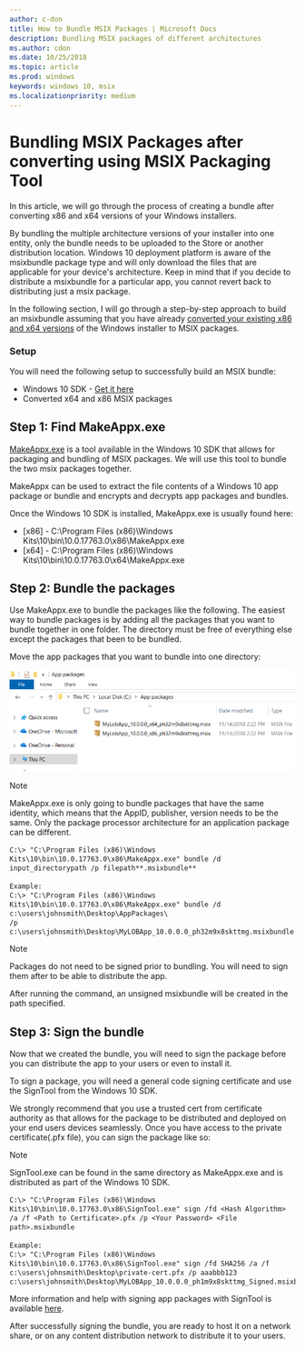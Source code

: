 ```yaml
---
author: c-don
title: How to Bundle MSIX Packages | Microsoft Docs
description: Bundling MSIX packages of different architectures 
ms.author: cdon
ms.date: 10/25/2018
ms.topic: article
ms.prod: windows
keywords: windows 10, msix
ms.localizationpriority: medium
---
```


# Bundling MSIX Packages after converting using MSIX Packaging Tool 

In this article, we will go through the process of creating a bundle after converting x86 and x64 versions of your Windows installers. 

By bundling the multiple architecture versions of your installer into one entity, only the bundle needs to be uploaded to the Store or another distribution location. Windows 10 deployment platform is aware of the msixbundle package type and will only download the files that are applicable for your device's architecture. Keep in mind that if you decide to distribute a msixbundle for a particular app, you cannot revert back to distributing just a msix package. 

In the following section, I will go through a step-by-step approach to build an msixbundle assuming that you have already [converted your existing x86 and x64 versions](https://docs.microsoft.com/en-us/windows/msix/mpt-best-practices) of the Windows installer to MSIX packages. 

### Setup
You will need the following setup to successfully build an MSIX bundle:
- Windows 10 SDK - [Get it here](https://developer.microsoft.com/en-US/windows/downloads/windows-10-sdk)
- Converted x64 and x86 MSIX packages 

## Step 1: Find MakeAppx.exe
[MakeAppx.exe](https://docs.microsoft.com/en-us/windows/desktop/appxpkg/make-appx-package--makeappx-exe-) is a tool available in the Windows 10 SDK that allows for packaging and bundling of MSIX packages. We will use this tool to bundle the two msix packages together. 

MakeAppx can be used to extract the file contents of a Windows 10 app package or bundle and encrypts and decrypts app packages and bundles.

Once the Windows 10 SDK is installed, MakeAppx.exe is usually found here: 
- [x86] - C:\Program Files (x86)\Windows Kits\10\bin\10.0.17763.0\x86\MakeAppx.exe
- [x64] - C:\Program Files (x86)\Windows Kits\10\bin\10.0.17763.0\x64\MakeAppx.exe

## Step 2: Bundle the packages
Use MakeAppx.exe to bundle the packages like the following. The easiest way to bundle packages is by adding all the packages that you want to bundle together in one folder. The directory must be free of everything else except the packages that been to be bundled. 

Move the app packages that you want to bundle into one directory:

<img src="bundle-pic1.png">

>[!NOTE] 
> MakeAppx.exe is only going to bundle packages that have the same identity, which means that the AppID, publisher, version needs to be the same. Only the package processor architecture for an application package can be different. 

```Command Prompt
C:\> "C:\Program Files (x86)\Windows Kits\10\bin\10.0.17763.0\x86\MakeAppx.exe" bundle /d input_directorypath /p filepath**.msixbundle**

Example:
C:\> "C:\Program Files (x86)\Windows Kits\10\bin\10.0.17763.0\x86\MakeAppx.exe" bundle /d c:\users\johnsmith\Desktop\AppPackages\ 
/p c:\users\johnsmith\Desktop\MyLOBApp_10.0.0.0_ph32m9x8skttmg.msixbundle
```

>[!NOTE]
> Packages do not need to be signed prior to bundling. You will need to sign them after to be able to distribute the app. 

After running the command, an unsigned msixbundle will be created in the path specified. 

## Step 3: Sign the bundle
Now that we created the bundle, you will need to sign the package before you can distribute the app to your users or even to install it. 

To sign a package, you will need a general code signing certificate and use the SignTool from the Windows 10 SDK. 

We strongly recommend that you use a trusted cert from certificate authority as that allows for the package to be distributed and deployed on your end users devices seamlessly. Once you have access to the private certificate(.pfx file), you can sign the package like so:

>[!NOTE]
> SignTool.exe can be found in the same directory as MakeAppx.exe and is distributed as part of the Windows 10 SDK. 

```Command Prompt
C:\> "C:\Program Files (x86)\Windows Kits\10\bin\10.0.17763.0\x86\SignTool.exe" sign /fd <Hash Algorithm> /a /f <Path to Certificate>.pfx /p <Your Password> <File path>.msixbundle

Example:
C:\> "C:\Program Files (x86)\Windows Kits\10\bin\10.0.17763.0\x86\SignTool.exe" sign /fd SHA256 /a /f c:\users\johnsmith\Desktop\private-cert.pfx /p aaabbb123 c:\users\johnsmith\Desktop\MyLOBApp_10.0.0.0_ph1m9x8skttmg_Signed.msixbundle
```

More information and help with signing app packages with SignTool is available [here](https://docs.microsoft.com/en-us/windows/uwp/packaging/sign-app-package-using-signtool). 

After successfully signing the bundle, you are ready to host it on a network share, or on any content distribution network to distribute it to your users. 

